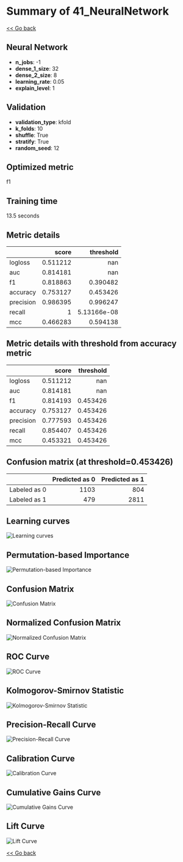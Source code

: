 # Summary of 41_NeuralNetwork

[<< Go back](../README.md)


## Neural Network
- **n_jobs**: -1
- **dense_1_size**: 32
- **dense_2_size**: 8
- **learning_rate**: 0.05
- **explain_level**: 1

## Validation
 - **validation_type**: kfold
 - **k_folds**: 10
 - **shuffle**: True
 - **stratify**: True
 - **random_seed**: 12

## Optimized metric
f1

## Training time

13.5 seconds

## Metric details
|           |    score |     threshold |
|:----------|---------:|--------------:|
| logloss   | 0.511212 | nan           |
| auc       | 0.814181 | nan           |
| f1        | 0.818863 |   0.390482    |
| accuracy  | 0.753127 |   0.453426    |
| precision | 0.986395 |   0.996247    |
| recall    | 1        |   5.13166e-08 |
| mcc       | 0.466283 |   0.594138    |


## Metric details with threshold from accuracy metric
|           |    score |   threshold |
|:----------|---------:|------------:|
| logloss   | 0.511212 |  nan        |
| auc       | 0.814181 |  nan        |
| f1        | 0.814193 |    0.453426 |
| accuracy  | 0.753127 |    0.453426 |
| precision | 0.777593 |    0.453426 |
| recall    | 0.854407 |    0.453426 |
| mcc       | 0.453321 |    0.453426 |


## Confusion matrix (at threshold=0.453426)
|              |   Predicted as 0 |   Predicted as 1 |
|:-------------|-----------------:|-----------------:|
| Labeled as 0 |             1103 |              804 |
| Labeled as 1 |              479 |             2811 |

## Learning curves
![Learning curves](learning_curves.png)

## Permutation-based Importance
![Permutation-based Importance](permutation_importance.png)
## Confusion Matrix

![Confusion Matrix](confusion_matrix.png)


## Normalized Confusion Matrix

![Normalized Confusion Matrix](confusion_matrix_normalized.png)


## ROC Curve

![ROC Curve](roc_curve.png)


## Kolmogorov-Smirnov Statistic

![Kolmogorov-Smirnov Statistic](ks_statistic.png)


## Precision-Recall Curve

![Precision-Recall Curve](precision_recall_curve.png)


## Calibration Curve

![Calibration Curve](calibration_curve_curve.png)


## Cumulative Gains Curve

![Cumulative Gains Curve](cumulative_gains_curve.png)


## Lift Curve

![Lift Curve](lift_curve.png)



[<< Go back](../README.md)
